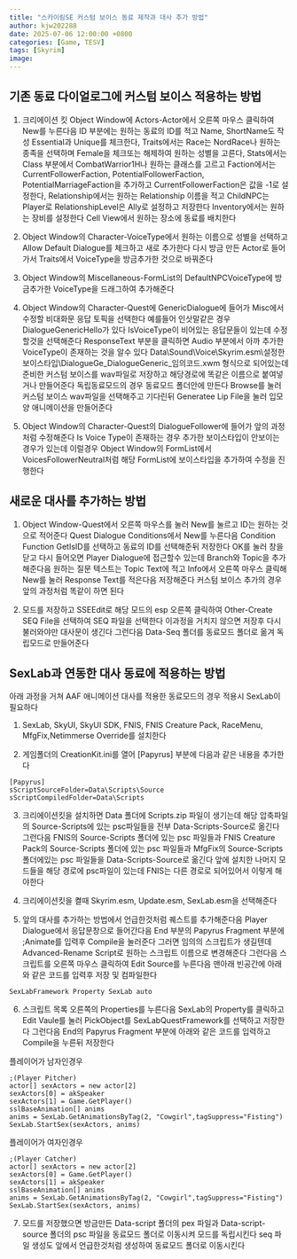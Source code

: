 ```yaml
---
title: "스카이림SE 커스텀 보이스 동료 제작과 대사 추가 방법"
author: kjw202288
date: 2025-07-06 12:00:00 +0800
categories: [Game, TESV]
tags: [Skyrim]
image: 
---
```


## 기존 동료 다이얼로그에 커스텀 보이스 적용하는 방법

1. 크리에이션 킷 Object Window에 Actors-Actor에서 오른쪽 마우스 클릭하여 New를 누른다음 ID 부분에는 원하는 동료의 ID를 적고 Name, ShortName도 작성 Essential과 Unique를 체크한다, Traits에서는 Race는 NordRace나 원하는 종족을 선택하며 Female을 체크또는 해제하여 원하는 성별을 고른다, Stats에서는 Class 부분에서 CombatWarrior1H나 원하는 클래스를 고르고 Faction에서는 CurrentFollowerFaction, PotentialFollowerFaction, PotentialMarriageFaction을 추가하고 CurrentFollowerFaction은 값을 -1로 설정한다, Relationship에서는 원하는 Relationship 이름을 적고 ChildNPC는 Player로 RelationshipLevel은 Ally로 설정하고 저장한다 Inventory에서는 원하는 장비를 설정한다 Cell View에서 원하는 장소에 동료를 배치한다

2. Object Window의 Character-VoiceType에서 원하는 이름으로 성별을 선택하고 Allow Default Dialogue를 체크하고 새로 추가한다 다시 방금 만든 Actor로 들어가서 Traits에서 VoiceType을 방금추가한 것으로 바꿔준다

3. Object Window의 Miscellaneous-FormList의 DefaultNPCVoiceType에 방금추가한 VoiceType을 드래그하여 추가해준다

4. Object Window의 Character-Quest에 GenericDialogue에 들어가 Misc에서 수정할 비대화문 응답 토픽을 선택한다 예를들어 인삿말같은 경우 DialogueGenericHello가 있다 IsVoiceType이 비어있는 응답문들이 있는데 수정할것을 선택해준다 ResponseText 부분을 클릭하면 Audio 부분에서 아까 추가한 VoiceType이 존재하는 것을 알수 있다 Data\Sound\Voice\Skyrim.esm\설정한보이스타입\DialogueGe_DialogueGeneric_임의코드.xwm 형식으로 되어있는데 준비한 커스텀 보이스를 wav파일로 저장하고 해당경로에 똑같은 이름으로 붙여넣거나 만들어준다 독립동료모드의 경우 동료모드 폴더안에 만든다 Browse를 눌러 커스텀 보이스 wav파일을 선택해주고 기다린뒤 Generatee Lip File을 눌러 입모양 애니메이션을 만들어준다 

5. Object Window의 Character-Quest의 DialogueFollower에 들어가 앞의 과정처럼 수정해준다 Is Voice Type이 존재하는 경우 추가한 보이스타입이 안보이는 경우가 있는데 이럴경우 Object Window의 FormList에서 VoicesFollowerNeutral처럼 해당 FormList에 보이스타입을 추가하여 수정을 진행한다

## 새로운 대사를 추가하는 방법

1. Object Window-Quest에서 오른쪽 마우스를 눌러 New를 눌르고 ID는 원하는 것으로 적어준다 Quest Dialogue Conditions에서 New를 누른다음 Condition Function GetIsID를 선택하고 동료의 ID를 선택해준뒤 저장한다 OK를 눌러 창을 닫고 다시 들어오면 Player Dialogue에 접근할수 있는데 Branch와 Topic을 추가해준다음 원하는 질문 텍스트는 Topic Text에 적고 Info에서 오른쪽 마우스 클릭해 New를 눌러 Response Text를 적은다음 저장해준다 커스텀 보이스 추가의 경우 앞의 과정처럼 똑같이 하면 된다

2. 모드를 저장하고 SSEEdit로 해당 모드의 esp 오른쪽 클릭하여 Other-Create SEQ File을 선택하여 SEQ 파일을 선택한다 이과정을 거치지 않으면 저장후 다시 불러와야만 대사문이 생긴다 그런다음 Data-Seq 폴더를 동료모드 폴더로 옮겨 독립모드로 만들어준다

## SexLab과 연동한 대사 동료에 적용하는 방법

아래 과정을 거쳐 AAF 애니메이션 대사를 적용한 동료모드의 경우 적용시 SexLab이 필요하다

1. SexLab, SkyUI, SkyUI SDK, FNIS, FNIS Creature Pack, RaceMenu, MfgFix,Netimmerse Override를 설치한다

2. 게임폴더의 CreationKit.ini를 열어 [Papyrus] 부분에 다음과 같은 내용을 추가한다

```
[Papyrus]
sScriptSourceFolder=Data\Scripts\Source
sScriptCompiledFolder=Data\Scripts
```
3. 크리에이션킷을 설치하면 Data 폴더에 Scripts.zip 파일이 생기는데 해당 압축파일의 Source-Scripts에 있는 psc파일들을 전부 Data-Scripts-Source로 옮긴다 그런다음 FNIS의 Source-Scripts 폴더에 있는 psc 파일들과 FNIS Creature Pack의 Source-Scripts 폴더에 있는 psc 파일들과 MfgFix의 Source-Scripts 폴더에있는 psc 파일들을 Data-Scripts-Source로 옮긴다 앞에 설치한 나머지 모드들을 해당 경로에 psc파일이 있는데 FNIS는 다른 경로로 되어있어서 이렇게 해야한다 

4. 크리에이션킷을 켤때 Skyrim.esm, Update.esm, SexLab.esm을 선택해준다

5. 앞의 대사를 추가하는 방법에서 언급한것처럼 퀘스트를 추가해준다음 Player Dialogue에서 응답문창으로 들어간다음 End 부분의 Papyrus Fragment 부분에 ;Animate를 입력후 Compile을 눌러준다 그러면 임의의 스크립트가 생길텐데 Advanced-Rename Script로 원하는 스크립트 이름으로 변경해준다 그런다음 스크립트를 오른쪽 마우스 클릭하여 Edit Source를 누른다음 맨아래 빈공간에 아래와 같은 코드를 입력후 저장 및 컴파일한다

```
SexLabFramework Property SexLab auto
```

6. 스크립트 목록 오른쪽의 Properties를 누른다음 SexLab의 Property를 클릭하고 Edit Vaule를 눌러 PickObject를 SexLabQuestFramework를 선택하고 저장한다 그런다음 End의 Papyrus Fragment 부분에 아래와 같은 코드를 입력하고 Compile을 누른뒤 저장한다

플레이어가 남자인경우

```
;(Player Pitcher)
actor[] sexActors = new actor[2]
sexActors[0] = akSpeaker
sexActors[1] = Game.GetPlayer()
sslBaseAnimation[] anims
anims = SexLab.GetAnimationsByTag(2, "Cowgirl",tagSuppress="Fisting")
SexLab.StartSex(sexActors, anims)
```

플레이어가 여자인경우
```
;(Player Catcher)
actor[] sexActors = new actor[2]
sexActors[0] = Game.GetPlayer()
sexActors[1] = akSpeaker
sslBaseAnimation[] anims
anims = SexLab.GetAnimationsByTag(2, "Cowgirl",tagSuppress="Fisting")
SexLab.StartSex(sexActors, anims)
```

7. 모드를 저장했으면 방금만든 Data-script 폴더의 pex 파일과 Data-script-source 폴더의 psc 파일을 동료모드 폴더로 이동시켜 모드를 독립시킨다 seq 파일 생성도 앞에서 언급한것처럼 생성하여 동료모드 폴더로 이동시킨다
